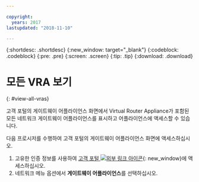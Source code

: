 ```yaml
---

copyright:
  years: 2017
lastupdated: "2018-11-10"

---
```


{:shortdesc: .shortdesc}
{:new_window: target="_blank"}
{:codeblock: .codeblock}
{:pre: .pre}
{:screen: .screen}
{:tip: .tip}
{:download: .download}

# 모든 VRA 보기
{: #view-all-vras}

고객 포털의 게이트웨이 어플라이언스 화면에서 Virtual Router Appliance가 포함된 모든 네트워크 게이트웨이 어플라이언스를 표시하고 어플라이언스에 액세스할 수 있습니다.  

다음 프로시저를 수행하여 고객 포털의 게이트웨이 어플라이언스 화면에 액세스하십시오.

1. 고유한 인증 정보를 사용하여 [고객 포털 ![외부 링크 아이콘](../../icons/launch-glyph.svg "외부 링크 아이콘")](https://control.softlayer.com/){: new_window}에 액세스하십시오.
2. 네트워크 메뉴 옵션에서 **게이트웨이 어플라이언스**를 선택하십시오.
